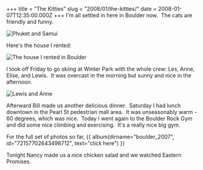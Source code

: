 +++
title = "The Kitties"
slug = "2008/01/the-kitties/"
date = 2008-01-07T12:35:00.000Z
+++
I'm all settled in here in Boulder now.  The cats are friendly and funny.

![Phuket and Samui](https://peterlyons-org.s3.amazonaws.com/photos/boulder_2007/010_cats.jpg)

Here's the house I rented:

![The house I rented in Boulder](https://peterlyons-org.s3.amazonaws.com/photos/boulder_2007/006_house.jpg)

I took off Friday to go skiing at Winter Park with the whole crew: Les, Anne, Elise, and Lewis.  It was overcast in the morning but sunny and nice in the afternoon.

![Lewis and Anne](https://peterlyons-org.s3.amazonaws.com/photos/boulder_2007/030_skiing.jpg)

Afterward Bill made us another delicious dinner.  Saturday I had lunch downtown in the Pearl St pedestrian mall area.  It was unseasonably warm - 60 degrees, which was nice.  Today I went again to the Boulder Rock Gym and did some nice climbing and exercising.  It's a really nice big gym.

For the full set of photos so far, {{ album(dirname="boulder_2007", id="72157702643498712", text="click here") }}

Tonight Nancy made us a nice chicken salad and we watched Eastern Promises.

